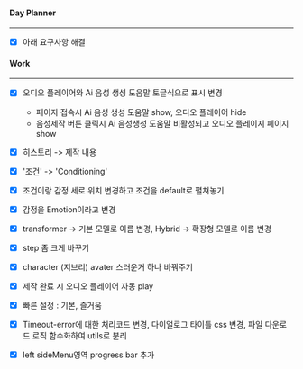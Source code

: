 
#### Day Planner
---
- [x] 아래 요구사항 해결

#### Work
---
- [x] 오디오 플레이어와 Ai 음성 생성 도움말 토글식으로 표시 변경
	- 페이지 접속시 Ai 음성 생성 도움말 show, 오디오 플레이어 hide
	- 음성제작 버튼 클릭시 Ai 음성생성 도움말 비활성되고 오디오 플레이지 페이지 show

- [x] 히스토리 -> 제작 내용
- [x] '조건' -> 'Conditioning'
- [x] 조건이랑 감정 세로 위치 변경하고 조건을 default로 펼쳐놓기
- [x] 감정을 Emotion이라고 변경
- [x] transformer -> 기본 모델로 이름 변경, Hybrid -> 확장형 모델로 이름 변경
- [x] step 좀 크게 바꾸기
- [x] character (지브리) avater 스러운거 하나 바꿔주기
- [x] 제작 완료 시 오디오 플레이어 자동 play
- [x] 빠른 설정 : 기본, 즐거움
- [x] Timeout-error에 대한 처리코드 변경, 다이얼로그 타이틀 css 변경, 파일 다운로드 로직 함수화하여 utils로 분리
- [x] left sideMenu영역 progress bar 추가

